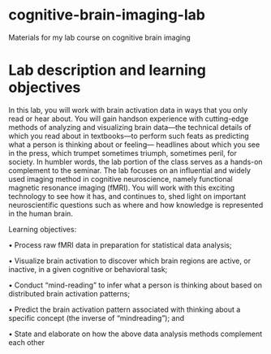 # cognitive-brain-imaging-lab
Materials for my lab course on cognitive brain imaging

# Lab description and learning objectives

In this lab, you will work with brain activation data in ways that you only read or hear about. You will gain handson
experience with cutting-edge methods of analyzing and visualizing brain data—the technical details of which
you read about in textbooks—to perform such feats as predicting what a person is thinking about or feeling—
headlines about which you see in the press, which trumpet sometimes triumph, sometimes peril, for society. In
humbler words, the lab portion of the class serves as a hands-on complement to the seminar. The lab focuses on an
influential and widely used imaging method in cognitive neuroscience, namely functional magnetic resonance
imaging (fMRI). You will work with this exciting technology to see how it has, and continues to, shed light on
important neuroscientific questions such as where and how knowledge is represented in the human brain.

Learning objectives:

• Process raw fMRI data in preparation for statistical data analysis;

• Visualize brain activation to discover which brain regions are active, or inactive, in a given cognitive or
behavioral task;

• Conduct “mind-reading” to infer what a person is thinking about based on distributed brain activation
patterns;

• Predict the brain activation pattern associated with thinking about a specific concept (the inverse of “mindreading”);
and

• State and elaborate on how the above data analysis methods complement each other
